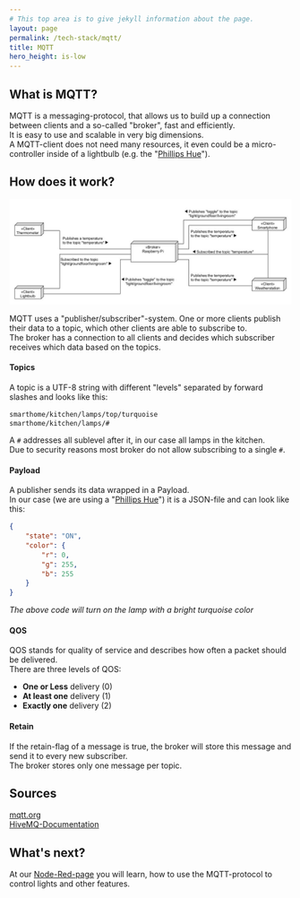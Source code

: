 ```yaml
---
# This top area is to give jekyll information about the page.
layout: page
permalink: /tech-stack/mqtt/
title: MQTT
hero_height: is-low
---
```


## What is MQTT?

MQTT is a messaging-protocol, that allows us to build up a connection between clients and a so-called "broker", fast and efficiently.   
It is easy to use and scalable in very big dimensions.   
A MQTT-client does not need many resources, it even could be a micro-controller inside of a lightbulb (e.g. the "[Phillips Hue](https://www.philips-hue.com/de-de?origin=5XbPK3Jx&pcrid=327207180200|mckv|s5XbPK3Jx_dc|plid||slid||pgrid|55190619822|ptaid|kwd-44175898474|product||&gclid=CjwKCAjw5Kv7BRBSEiwAXGDElXfN-5RR97N3apPXwEvxo5QudxmhwCJSi9kZp0fMooQcFjuReLc5oBoCt7cQAvD_BwE)").  

## How does it work?

![MQTT](../../assets/MQTT-Diagram.jpg)

       
   
MQTT uses a "publisher/subscriber"-system. One or more clients publish their data to a topic, which other clients are able to subscribe to.  
The broker has a connection to all clients and decides which subscriber receives which data based on the topics.    



#### Topics 

A topic is a UTF-8 string with different "levels" separated by forward slashes and looks like this:    
     
```
smarthome/kitchen/lamps/top/turquoise
smarthome/kitchen/lamps/#
```
A `#` addresses all sublevel after it, in our case all lamps in the kitchen.  
Due to security reasons most broker do not allow subscribing to a single `#`.    
    


#### Payload

A publisher sends its data wrapped in a Payload.       
In our case (we are using a "[Phillips Hue](https://www.philips-hue.com/de-de?origin=5XbPK3Jx&pcrid=327207180200|mckv|s5XbPK3Jx_dc|plid||slid||pgrid|55190619822|ptaid|kwd-44175898474|product||&gclid=CjwKCAjw5Kv7BRBSEiwAXGDElXfN-5RR97N3apPXwEvxo5QudxmhwCJSi9kZp0fMooQcFjuReLc5oBoCt7cQAvD_BwE)") it is a JSON-file and can look like this:   

```JSON
{
    "state": "ON",
    "color": {
        "r": 0,
        "g": 255,
        "b": 255
    }
}
```

*The above code will turn on the lamp with a bright turquoise color*



#### QOS

QOS stands for quality of service and describes how often a packet should be delivered.  
There are three levels of QOS:  
   - **One or Less** delivery (0)
   - **At least one** delivery (1)
   - **Exactly one** delivery (2)


#### Retain

If the retain-flag of a message is true, the broker will store this message and send it to every new subscriber.  
The broker stores only one message per topic.

## Sources
[mqtt.org](https://mqtt.org/)  
[HiveMQ-Documentation](https://www.hivemq.com/mqtt-protocol/)

## What's next?

At our [Node-Red-page](./node-red.md) you will learn, how to use the MQTT-protocol to control lights and other features.
